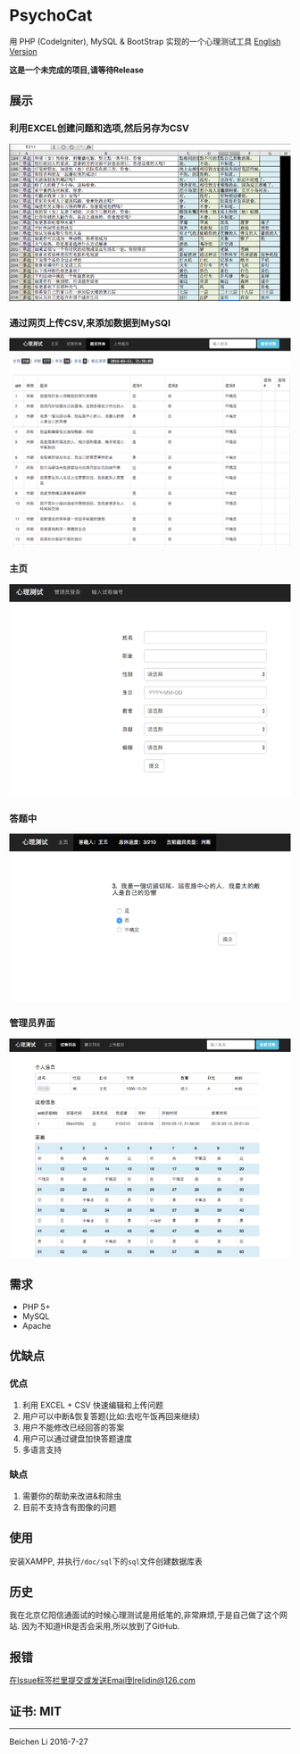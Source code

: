 # PsychoCat

用 PHP (CodeIgniter), MySQL & BootStrap 实现的一个心理测试工具
[English Version](README.md)

__这是一个未完成的项目,请等待Release__

## 展示

### 利用EXCEL创建问题和选项,然后另存为CSV
![Excel](/doc/img/excel.png "Excel")
### 通过网页上传CSV,来添加数据到MySQl
![Questions](/doc/img/questions.png "Questions")
### 主页
![Home](/doc/img/home.png "Home")
### 答题中
![Testing](/doc/img/test.png "Testing")
### 管理员界面
![Answers](/doc/img/answers.png "Answers")

## 需求

* PHP 5+
* MySQL
* Apache

## 优缺点

### 优点
1. 利用 EXCEL + CSV 快速编辑和上传问题
2. 用户可以中断&恢复答题(比如:去吃午饭再回来继续)
3. 用户不能修改已经回答的答案
4. 用户可以通过键盘加快答题速度
5. 多语言支持

### 缺点
1. 需要你的帮助来改进&和除虫
2. 目前不支持含有图像的问题

## 使用

安装XAMPP, 并执行`/doc/sql`下的`sql`文件创建数据库表

## 历史

我在北京亿阳信通面试的时候心理测试是用纸笔的,非常麻烦,于是自己做了这个网站.
因为不知道HR是否会采用,所以放到了GitHub.

## 报错

在Issue标签栏里提交或发送Email到relidin@126.com

## 证书: MIT

---
Beichen Li 2016-7-27